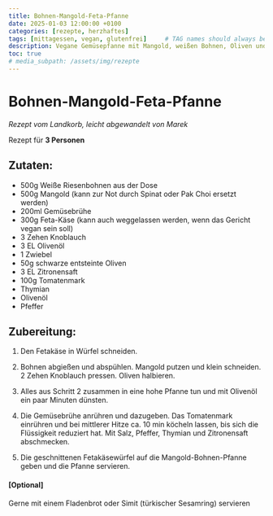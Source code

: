 ```yaml
---
title: Bohnen-Mangold-Feta-Pfanne
date: 2025-01-03 12:00:00 +0100
categories: [rezepte, herzhaftes]
tags: [mittagessen, vegan, glutenfrei]     # TAG names should always be lowercase
description: Vegane Gemüsepfanne mit Mangold, weißen Bohnen, Oliven und Fetakäse
toc: true
# media_subpath: /assets/img/rezepte
---
```


# Bohnen-Mangold-Feta-Pfanne

_Rezept vom Landkorb, leicht abgewandelt von Marek_

Rezept für **3 Personen**

## Zutaten:
* 500g Weiße Riesenbohnen aus der Dose
* 500g Mangold (kann zur Not durch Spinat oder Pak Choi ersetzt werden)
* 200ml Gemüsebrühe
* 300g Feta-Käse (kann auch weggelassen werden, wenn das Gericht vegan sein soll)
* 3 Zehen Knoblauch
* 3 EL Olivenöl
* 1 Zwiebel
* 50g schwarze entsteinte Oliven
* 3 EL Zitronensaft
* 100g Tomatenmark
* Thymian
* Olivenöl
* Pfeffer

## Zubereitung:
1) Den Fetakäse in Würfel schneiden.

2) Bohnen abgießen und abspühlen. Mangold putzen und klein schneiden. 2 Zehen Knoblauch pressen. Oliven halbieren.

3) Alles aus Schritt 2 zusammen in eine hohe Pfanne tun und mit Olivenöl ein paar Minuten dünsten.

4) Die Gemüsebrühe anrühren und dazugeben. Das Tomatenmark einrühren und bei mittlerer Hitze ca. 10 min köcheln lassen, bis sich die Flüssigkeit reduziert hat. Mit Salz, Pfeffer, Thymian und Zitronensaft abschmecken.

5) Die geschnittenen Fetakäsewürfel auf die Mangold-Bohnen-Pfanne geben und die Pfanne servieren.

#### [Optional]

Gerne mit einem Fladenbrot oder Simit (türkischer Sesamring) servieren